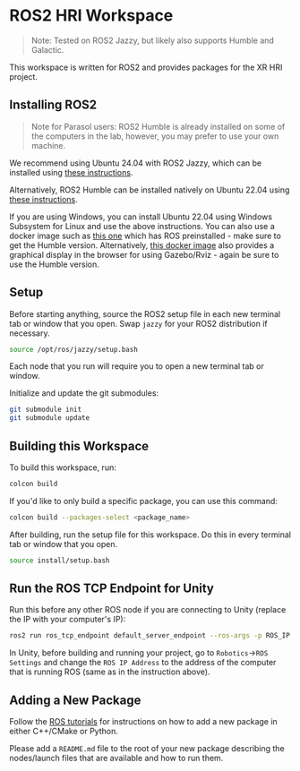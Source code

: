 # ROS2 HRI Workspace

> Note: Tested on ROS2 Jazzy, but likely also supports Humble and Galactic.

This workspace is written for ROS2 and provides packages for the XR HRI project.

## Installing ROS2

> Note for Parasol users: ROS2 Humble is already installed on some of the computers in the lab, however, you may prefer to use your own machine.

We recommend using Ubuntu 24.04 with ROS2 Jazzy, which can be installed using [these instructions](https://docs.ros.org/en/jazzy/Installation/Ubuntu-Install-Debians.html).

Alternatively, ROS2 Humble can be installed natively on Ubuntu 22.04 using [these instructions](https://docs.ros.org/en/humble/Installation/Ubuntu-Install-Debians.html).

If you are using Windows, you can install Ubuntu 22.04 using Windows Subsystem for Linux and use the above instructions. You can also use a docker image such as [this one](https://hub.docker.com/_/ros) which has ROS preinstalled - make sure to get the Humble version. Alternatively, [this docker image](https://hub.docker.com/r/tiryoh/ros2-desktop-vnc) also provides a graphical display in the browser for using Gazebo/Rviz - again be sure to use the Humble version.

## Setup

Before starting anything, source the ROS2 setup file in each new terminal tab or window that you open. Swap `jazzy` for your ROS2 distribution if necessary.

```bash
source /opt/ros/jazzy/setup.bash
```

Each node that you run will require you to open a new terminal tab or window.

Initialize and update the git submodules:

```bash
git submodule init
git submodule update
```

## Building this Workspace

To build this workspace, run:

```bash
colcon build
```

If you'd like to only build a specific package, you can use this command:

```bash
colcon build --packages-select <package_name>
```

After building, run the setup file for this workspace. Do this in every terminal tab or window that you open.

```bash
source install/setup.bash
```

## Run the ROS TCP Endpoint for Unity

Run this before any other ROS node if you are connecting to Unity (replace the IP with your computer's IP):

```bash
ros2 run ros_tcp_endpoint default_server_endpoint --ros-args -p ROS_IP:=0.0.0.0
```

In Unity, before building and running your project, go to `Robotics`->`ROS Settings` and change the `ROS IP Address` to the address of the computer that is running ROS (same as in the instruction above).

## Adding a New Package

Follow the [ROS tutorials](https://docs.ros.org/en/jazzy/Tutorials/Beginner-Client-Libraries/Creating-Your-First-ROS2-Package.html) for instructions on how to add a new package in either C++/CMake or Python.

Please add a `README.md` file to the root of your new package describing the nodes/launch files that are available and how to run them.
